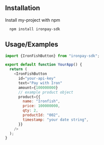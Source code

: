 ## Installation

Install my-project with npm

```bash
  npm install ironpay-sdk
```

## Usage/Examples

```javascript
import {IronFishButton} from "ironpay-sdk";

export default function YourApp() {
  return (
    <IronFishButton
      id="your-api-key"
      text="Pay with Iron"
      amount={100000000}
      // example product object
      product={{
        name: "Ironfish",
        price: 100000000,
        qty: 2,
        productId: "002",
        timestamp: "your date string",
      }}
    />
  );
}
```
